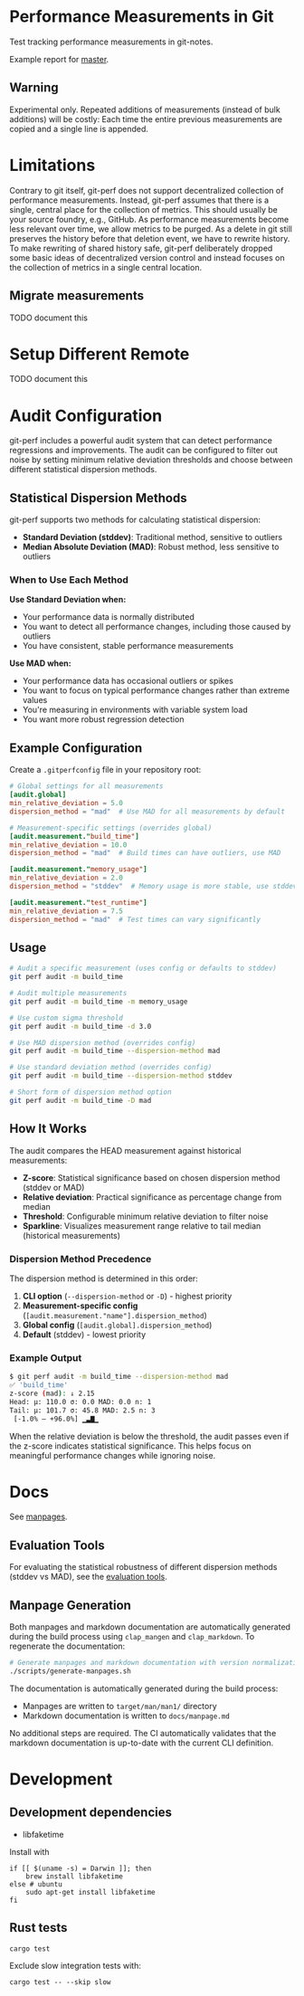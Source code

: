 # Performance Measurements in Git

Test tracking performance measurements in git-notes.

Example report for [master](https://kaihowl.github.io/git-perf/master.html).

## Warning
Experimental only.
Repeated additions of measurements (instead of bulk additions) will be costly:
Each time the entire previous measurements are copied and a single line is
appended.

# Limitations

Contrary to git itself, git-perf does not support decentralized collection of
performance measurements. Instead, git-perf assumes that there is a single,
central place for the collection of metrics. This should usually be your source
foundry, e.g., GitHub. As performance measurements become less relevant over
time, we allow metrics to be purged. As a delete in git still preserves the
history before that deletion event, we have to rewrite history. To make
rewriting of shared history safe, git-perf deliberately dropped some basic
ideas of decentralized version control and instead focuses on the collection of
metrics in a single central location.

## Migrate measurements
TODO document this

# Setup Different Remote
TODO document this

# Audit Configuration

git-perf includes a powerful audit system that can detect performance regressions
and improvements. The audit can be configured to filter out noise by setting
minimum relative deviation thresholds and choose between different statistical
dispersion methods.

## Statistical Dispersion Methods

git-perf supports two methods for calculating statistical dispersion:

- **Standard Deviation (stddev)**: Traditional method, sensitive to outliers
- **Median Absolute Deviation (MAD)**: Robust method, less sensitive to outliers

### When to Use Each Method

**Use Standard Deviation when:**
- Your performance data is normally distributed
- You want to detect all performance changes, including those caused by outliers
- You have consistent, stable performance measurements

**Use MAD when:**
- Your performance data has occasional outliers or spikes
- You want to focus on typical performance changes rather than extreme values
- You're measuring in environments with variable system load
- You want more robust regression detection

## Example Configuration

Create a `.gitperfconfig` file in your repository root:

```toml
# Global settings for all measurements
[audit.global]
min_relative_deviation = 5.0
dispersion_method = "mad"  # Use MAD for all measurements by default

# Measurement-specific settings (overrides global)
[audit.measurement."build_time"]
min_relative_deviation = 10.0
dispersion_method = "mad"  # Build times can have outliers, use MAD

[audit.measurement."memory_usage"]
min_relative_deviation = 2.0
dispersion_method = "stddev"  # Memory usage is more stable, use stddev

[audit.measurement."test_runtime"]
min_relative_deviation = 7.5
dispersion_method = "mad"  # Test times can vary significantly
```

## Usage

```bash
# Audit a specific measurement (uses config or defaults to stddev)
git perf audit -m build_time

# Audit multiple measurements
git perf audit -m build_time -m memory_usage

# Use custom sigma threshold
git perf audit -m build_time -d 3.0

# Use MAD dispersion method (overrides config)
git perf audit -m build_time --dispersion-method mad

# Use standard deviation method (overrides config)
git perf audit -m build_time --dispersion-method stddev

# Short form of dispersion method option
git perf audit -m build_time -D mad
```

## How It Works

The audit compares the HEAD measurement against historical measurements:
- **Z-score**: Statistical significance based on chosen dispersion method (stddev or MAD)
- **Relative deviation**: Practical significance as percentage change from median
- **Threshold**: Configurable minimum relative deviation to filter noise
- **Sparkline**: Visualizes measurement range relative to tail median (historical measurements)

### Dispersion Method Precedence

The dispersion method is determined in this order:
1. **CLI option** (`--dispersion-method` or `-D`) - highest priority
2. **Measurement-specific config** (`[audit.measurement."name"].dispersion_method`)
3. **Global config** (`[audit.global].dispersion_method`)
4. **Default** (stddev) - lowest priority

### Example Output

```bash
$ git perf audit -m build_time --dispersion-method mad
✅ 'build_time'
z-score (mad): ↓ 2.15
Head: μ: 110.0 σ: 0.0 MAD: 0.0 n: 1
Tail: μ: 101.7 σ: 45.8 MAD: 2.5 n: 3
 [-1.0% – +96.0%] ▁▃▇▁
```

When the relative deviation is below the threshold, the audit passes even if
the z-score indicates statistical significance. This helps focus on meaningful
performance changes while ignoring noise.

# Docs

See [manpages](./docs/manpage.md).

## Evaluation Tools

For evaluating the statistical robustness of different dispersion methods (stddev vs MAD), see the [evaluation tools](./evaluation/README.md).

## Manpage Generation

Both manpages and markdown documentation are automatically generated during the build process using `clap_mangen` and `clap_markdown`. To regenerate the documentation:

```bash
# Generate manpages and markdown documentation with version normalization
./scripts/generate-manpages.sh
```

The documentation is automatically generated during the build process:
- Manpages are written to `target/man/man1/` directory
- Markdown documentation is written to `docs/manpage.md`

No additional steps are required. The CI automatically validates that the markdown documentation is up-to-date with the current CLI definition.

# Development

## Development dependencies

- libfaketime

Install with 
```
if [[ $(uname -s) = Darwin ]]; then
    brew install libfaketime
else # ubuntu
    sudo apt-get install libfaketime
fi
```

## Rust tests
```
cargo test
```

Exclude slow integration tests with:
```
cargo test -- --skip slow
```
